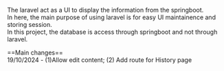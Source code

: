 The laravel act as a UI to display the information from the springboot.<br/>
In here, the main purpose of using laravel is for easy UI maintainence and storing session.<br/>
In this project, the database is access through springboot and not through laravel.<br/>

==Main changes== <br/>
19/10/2024 - (1)Allow edit content; (2) Add route for History page
